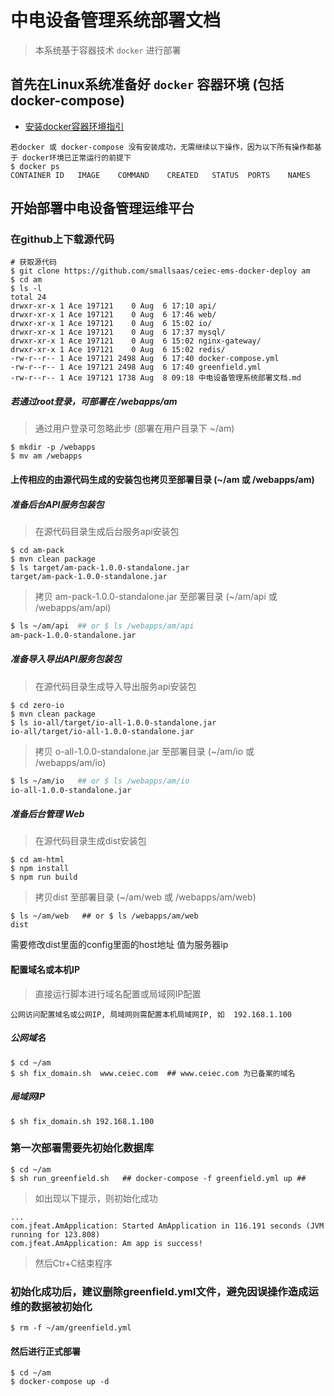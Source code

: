 # 中电设备管理系统部署文档
> 本系统基于容器技术 `docker` 进行部署

## 首先在Linux系统准备好 `docker` 容器环境 (包括 docker-compose)
- [安装docker容器环境指引](https://github.com/kequandian/dev_docs/blob/master/ops/%E5%9F%BA%E4%BA%8ECentOS%E7%B3%BB%E7%BB%9F%E7%9A%84docker%E5%AE%B9%E5%99%A8%E5%AE%89%E8%A3%85%E6%AD%A5%E9%AA%A4.md)

```
若docker 或 docker-compose 没有安装成功，无需继续以下操作，因为以下所有操作都基于 docker环境已正常运行的前提下
$ docker ps
CONTAINER ID   IMAGE    COMMAND    CREATED   STATUS  PORTS    NAMES
```

## 开始部署中电设备管理运维平台

### 在github上下载源代码
```shell
# 获取源代码
$ git clone https://github.com/smallsaas/ceiec-ems-docker-deploy am
$ cd am
$ ls -l
total 24
drwxr-xr-x 1 Ace 197121    0 Aug  6 17:10 api/
drwxr-xr-x 1 Ace 197121    0 Aug  6 17:46 web/
drwxr-xr-x 1 Ace 197121    0 Aug  6 15:02 io/
drwxr-xr-x 1 Ace 197121    0 Aug  6 17:37 mysql/
drwxr-xr-x 1 Ace 197121    0 Aug  6 15:02 nginx-gateway/
drwxr-xr-x 1 Ace 197121    0 Aug  6 15:02 redis/
-rw-r--r-- 1 Ace 197121 2498 Aug  6 17:40 docker-compose.yml
-rw-r--r-- 1 Ace 197121 2498 Aug  6 17:40 greenfield.yml
-rw-r--r-- 1 Ace 197121 1738 Aug  8 09:18 中电设备管理系统部署文档.md
```

##### 若通过root登录，可部署在 /webapps/am
> 通过用户登录可忽略此步 (部署在用户目录下 ~/am)
```shell
$ mkdir -p /webapps
$ mv am /webapps
```

#### 上传相应的由源代码生成的安装包也拷贝至部署目录 (~/am 或 /webapps/am)

##### 准备后台API服务包装包
> 在源代码目录生成后台服务api安装包
```shell
$ cd am-pack
$ mvn clean package
$ ls target/am-pack-1.0.0-standalone.jar
target/am-pack-1.0.0-standalone.jar
```

> 拷贝 am-pack-1.0.0-standalone.jar 至部署目录 (~/am/api 或 /webapps/am/api)
```bash
$ ls ~/am/api  ## or $ ls /webapps/am/api
am-pack-1.0.0-standalone.jar
```

##### 准备导入导出API服务包装包
> 在源代码目录生成导入导出服务api安装包
```shell
$ cd zero-io
$ mvn clean package
$ ls io-all/target/io-all-1.0.0-standalone.jar
io-all/target/io-all-1.0.0-standalone.jar
```

> 拷贝 o-all-1.0.0-standalone.jar 至部署目录 (~/am/io 或 /webapps/am/io)
```bash
$ ls ~/am/io   ## or $ ls /webapps/am/io
io-all-1.0.0-standalone.jar
```

##### 准备后台管理 Web
> 在源代码目录生成dist安装包
```shell
$ cd am-html
$ npm install
$ npm run build
```

> 拷贝dist 至部署目录 (~/am/web 或 /webapps/am/web)
```shell
$ ls ~/am/web   ## or $ ls /webapps/am/web
dist
```
需要修改dist里面的config里面的host地址 值为服务器ip

#### 配置域名或本机IP
> 直接运行脚本进行域名配置或局域网IP配置
```
公网访问配置域名或公网IP, 局域网则需配置本机局域网IP, 如  192.168.1.100
```

##### 公网域名
```shell
$ cd ~/am
$ sh fix_domain.sh  www.ceiec.com  ## www.ceiec.com 为已备案的域名
```

##### 局域网IP
```shell
$ sh fix_domain.sh 192.168.1.100
```

### 第一次部署需要先初始化数据库
 ```shell
$ cd ~/am
$ sh run_greenfield.sh   ## docker-compose -f greenfield.yml up ##
 ```
 
> 如出现以下提示，则初始化成功
```shell
...
com.jfeat.AmApplication: Started AmApplication in 116.191 seconds (JVM running for 123.808)
com.jfeat.AmApplication: Am app is success!
```
> 然后Ctr+C结束程序

### 初始化成功后，建议删除greenfield.yml文件，避免因误操作造成运维的数据被初始化
 ```shell
$ rm -f ~/am/greenfield.yml 
 ```

#### 然后进行正式部署
```shell
$ cd ~/am
$ docker-compose up -d 
```
